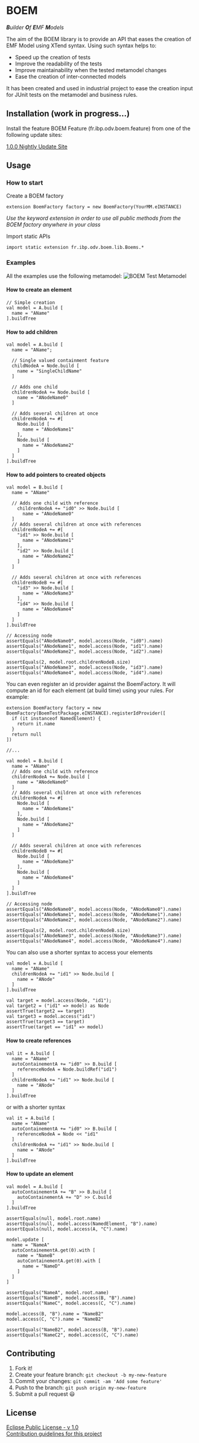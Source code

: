 # BOEM

_**B**uilder **O**f **E**MF **M**odels_ 

The aim of the BOEM library is to provide an API that eases the creation of EMF Model using XTend syntax. Using such syntax helps to:
 * Speed up the creation of tests
 * Improve the readability of the tests
 * Improve maintainability when the tested metamodel changes
 * Ease the creation of inter-connected models

It has been created and used in industrial project to ease the creation input for JUnit tests on the metamodel and business rules.

## Installation (work in progress...)

Install the feature BOEM Feature (fr.ibp.odv.boem.feature) from one of the following update sites:

[1.0.0 Nightly Update Site](https://dl.bintray.com/i-bp/boem/)

## Usage

### How to start
Create a BOEM factory

```xtend
extension BoemFactory factory = new BoemFactory(YourMM.eINSTANCE)
```

_Use the keyword extension in order to use all public methods from the BOEM factory anywhere in your class_

Import static APIs

```xtend
import static extension fr.ibp.odv.boem.lib.Boems.*
```

### Examples
All the examples use the following metamodel:
![BOEM Test Metamodel](docs/img/BoemTestMM.jpg)

#### How to create an element
```xtend
// Simple creation
val model = A.build [
  name = "AName"
].buildTree
```


#### How to add children
```xtend
val model = A.build [
  name = "AName";

  // Single valued containment feature
  childNodeA = Node.build [
    name = "SingleChildName"
  ]

  // Adds one child
  childrenNodeA += Node.build [
    name = "ANodeName0"
  ]

  // Adds several children at once
  childrenNodeA += #[
    Node.build [
      name = "ANodeName1"
    ],
    Node.build [
      name = "ANodeName2"
    ]
  ]
].buildTree
```

#### How to add pointers to created objects

```xtend
val model = B.build [
  name = "AName"

  // Adds one child with reference
    childrenNodeA += "id0" >> Node.build [
      name = "ANodeName0"
  ]
  // Adds several children at once with references
  childrenNodeA += #[
    "id1" >> Node.build [
      name = "ANodeName1"
    ],
    "id2" >> Node.build [
      name = "ANodeName2"
    ]
  ]

  // Adds several children at once with references
  childrenNodeB += #[
    "id3" >> Node.build [
      name = "ANodeName3"
    ],
    "id4" >> Node.build [
      name = "ANodeName4"
    ]
  ]
].buildTree

// Accessing node
assertEquals("ANodeName0", model.access(Node, "id0").name)
assertEquals("ANodeName1", model.access(Node, "id1").name)
assertEquals("ANodeName2", model.access(Node, "id2").name)

assertEquals(2, model.root.childrenNodeB.size)
assertEquals("ANodeName3", model.access(Node, "id3").name)
assertEquals("ANodeName4", model.access(Node, "id4").name)
```

You can even register an id provider against the BoemFactory. It will compute an id for each element (at build time) using your rules. For example:
 
```xtend
extension BoemFactory factory = new BoemFactory(BoemTestPackage.eINSTANCE).registerIdProvider([
  if (it instanceof NamedElement) {
    return it.name
  }
  return null
])

//...

val model = B.build [
  name = "AName"
  // Adds one child with reference
  childrenNodeA += Node.build [
    name = "ANodeName0"
  ]
  // Adds several children at once with references
  childrenNodeA += #[
    Node.build [
      name = "ANodeName1"
    ],
    Node.build [
      name = "ANodeName2"
    ]
  ]

  // Adds several children at once with references
  childrenNodeB += #[
    Node.build [
      name = "ANodeName3"
    ],
    Node.build [
      name = "ANodeName4"
    ]
  ]
].buildTree

// Accessing node
assertEquals("ANodeName0", model.access(Node, "ANodeName0").name)
assertEquals("ANodeName1", model.access(Node, "ANodeName1").name)
assertEquals("ANodeName2", model.access(Node, "ANodeName2").name)

assertEquals(2, model.root.childrenNodeB.size)
assertEquals("ANodeName3", model.access(Node, "ANodeName3").name)
assertEquals("ANodeName4", model.access(Node, "ANodeName4").name)
```

You can also use a shorter syntax to access your elements

```xtend
val model = A.build [
  name = "AName"
  childrenNodeA += "id1" >> Node.build [
    name = "ANode"
  ]
].buildTree

val target = model.access(Node, "id1");
val target2 = ("id1" => model) as Node
assertTrue(target2 == target)
val target3 = model.access("id1")
assertTrue(target3 == target)
assertTrue(target == "id1" => model)
```

#### How to create references
```xtend
val it = A.build [
  name = "AName"
  autoContainementA += "id0" >> B.build [
    referenceNodeA = Node.buildRef("id1")
  ]
  childrenNodeA += "id1" >> Node.build [
    name = "ANode"
  ]
].buildTree
```

or with a shorter syntax

```xtend
val it = A.build [
  name = "AName"
  autoContainementA += "id0" >> B.build [
    referenceNodeA = Node << "id1"
  ]
  childrenNodeA += "id1" >> Node.build [
    name = "ANode"
  ]
].buildTree
```

#### How to update an element
```xtend
val model = A.build [
  autoContainementA += "B" >> B.build [
    autoContainementA += "D" >> C.build
  ]
].buildTree

assertEquals(null, model.root.name)
assertEquals(null, model.access(NamedElement, "B").name)
assertEquals(null, model.access(A, "C").name)

model.update [
  name = "NameA"
  autoContainementA.get(0).with [
    name = "NameB"
    autoContainementA.get(0).with [
      name = "NameD"
    ]
  ]
]

assertEquals("NameA", model.root.name)
assertEquals("NameB", model.access(B, "B").name)
assertEquals("NameC", model.access(C, "C").name)

model.access(B, "B").name = "NameB2"
model.access(C, "C").name = "NameB2"

assertEquals("NameB2", model.access(B, "B").name)
assertEquals("NameC2", model.access(C, "C").name)
```

## Contributing
1. Fork it!
2. Create your feature branch: `git checkout -b my-new-feature`
3. Commit your changes: `git commit -am 'Add some feature'`
4. Push to the branch: `git push origin my-new-feature`
5. Submit a pull request :smiley:

## License
[Eclipse Public License - v 1.0](https://www.eclipse.org/legal/epl-v10.html)  
[Contribution guidelines for this project](docs/CONTRIBUTING.md)
